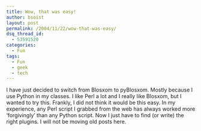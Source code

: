 ```yaml
---
title: Wow, that was easy!
author: bsoist
layout: post
permalink: /2004/11/22/wow-that-was-easy/
dsq_thread_id:
  - 53591520
categories:
  - Fun
tags:
  - Fun
  - geek
  - tech
---
```

I have just decided to switch from Blosxom to pyBlosxom. Mostly because I use Python in my classes. I like Perl a lot and I really like Blosxom, but I wanted to try this. Frankly, I did not think it would be this easy. In my experience, any Perl script I grabbed from the web has always worked more &#8216;forgivingly&#8217; than any Python script. Now I just have to find (or write) the right plugins. I will not be moving old posts here.
